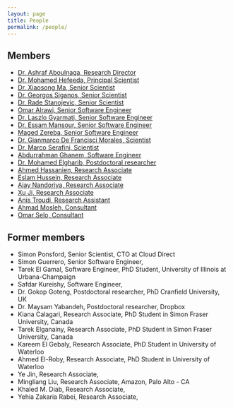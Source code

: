 ```yaml
---
layout: page
title: People
permalink: /people/
---
```

## Members

- [Dr. Ashraf Aboulnaga, Research Director](/people/ashraf/)
- [Dr. Mohamed Hefeeda, Principal Scientist](/people/mhefeeda/)
- [Dr. Xiaosong Ma, Senior Scientist](/people/xma/)
- [Dr. Georgos Siganos, Senior Scientist](/people/gsiganos/)
- [Dr. Rade Stanojevic, Senior Scientist](/people/rstanojevic/)
- [Omar Alrawi, Senior Software Engineer](/people/oalrawi/)
- [Dr. Laszlo Gyarmati, Senior Software Engineer](/people/lgyarmati/)
- [Dr. Essam Mansour, Senior Software Engineer](/people/emansour/)
- [Maged Zereba, Senior Software Engineer](/people/mzereba/)
- [Dr. Gianmarco De Francisci Morales, Scientist](/people/gmorales/)
- [Dr. Marco Serafini, Scientist](/people/mserafini/)
- [Abdurrahman Ghanem, Software Engineer](/people/aghanem/)
- [Dr. Mohamed Elgharib, Postdoctoral researcher](/people/melgharib/)
- [Ahmed Hassanien, Research Associate](/people/ahassanien/)
- [Eslam Hussein, Research Associate](/people/ehussein/)
- [Ajay Nandoriya, Research Associate](/people/anandoriya/)
- [Xu Ji, Research Associate](/people/xji/)
- [Anis Troudi, Research Assistant](/people/atroudi/)
- [Ahmad Mosleh, Consultant](/people/amosleh/)
- [Omar Selo, Consultant](/people/oselo/)



## Former members

- Simon Ponsford, Senior Scientist, CTO at Cloud Direct
- Simon Guerrero, Senior Software Engineer, 
- Tarek El Gamal, Software Engineer, PhD Student, University of Illinois at Urbana-Champaign
- Safdar Kureishy, Software Engineer, 
- Dr. Gokop Goteng, Postdoctoral researcher, PhD Cranfield University, UK
- Dr. Maysam Yabandeh, Postdoctoral researcher, Dropbox
- Kiana Calagari, Research Associate, PhD Student in Simon Fraser University, Canada
- Tarek Elganainy, Research Associate, PhD Student in Simon Fraser University, Canada
- Kareem El Gebaly, Research Associate, PhD Student in University of Waterloo
- Ahmed El-Roby, Research Associate, PhD Student in University of Waterloo
- Ye Jin, Research Associate, 
- Mingliang Liu, Research Associate, Amazon, Palo Alto - CA
- Khaled M. Diab, Research Associate, 
- Yehia Zakaria Rabei, Research Associate, 

